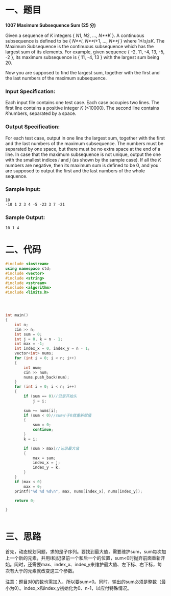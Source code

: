 # 一、题目

**1007 Maximum Subsequence Sum (25 分)**

Given a sequence of *K* integers { *N*1, *N*2, ..., *N**K* }. A continuous subsequence is defined to be { *N**i*, *N**i*+1, ..., *N**j* } where 1≤*i*≤*j*≤*K*. The Maximum Subsequence is the continuous subsequence which has the largest sum of its elements. For example, given sequence { -2, 11, -4, 13, -5, -2 }, its maximum subsequence is { 11, -4, 13 } with the largest sum being 20.

Now you are supposed to find the largest sum, together with the first and the last numbers of the maximum subsequence.

### Input Specification:

Each input file contains one test case. Each case occupies two lines. The first line contains a positive integer *K* (≤10000). The second line contains *K*numbers, separated by a space.

### Output Specification:

For each test case, output in one line the largest sum, together with the first and the last numbers of the maximum subsequence. The numbers must be separated by one space, but there must be no extra space at the end of a line. In case that the maximum subsequence is not unique, output the one with the smallest indices *i* and *j* (as shown by the sample case). If all the *K* numbers are negative, then its maximum sum is defined to be 0, and you are supposed to output the first and the last numbers of the whole sequence.

### Sample Input:

```in
10
-10 1 2 3 4 -5 -23 3 7 -21
```

### Sample Output:

```out
10 1 4
```



# 二、代码

```C++
#include <iostream>
using namespace std;
#include <vector>
#include <string>
#include <sstream>
#include <algorithm>
#include <limits.h>




int main()
{
    int n;
    cin >> n;
    int sum = 0;
    int j = 0, k = n - 1;
    int max = -1;
    int index_x = 0, index_y = n - 1;
    vector<int> nums;
    for (int i = 0; i < n; i++)
    {
        int num;
        cin >> num;
        nums.push_back(num);
    }
    for (int i = 0; i < n; i++)
    {
        if (sum == 0)//记录开始头
            j = i;
        
        sum += nums[i];
        if (sum < 0)//sum小于0就重新赋值
        {
            sum = 0;
            continue;
        }
        k = i;

        if (sum > max)//记录最大值
        {
            max = sum;
            index_x = j;
            index_y = k;
        }
    }
    if (max < 0)
        max = 0;
    printf("%d %d %d\n", max, nums[index_x], nums[index_y]);

    return 0;

}



```





# 三、思路

首先，动态规划问题，求的是子序列。要找到最大值，需要维护sum，sum每次加上一个新的元素，并用i和j记录前一个和后一个的位置，sum<0时抛弃前面重新开始。同时，还需要max、index_x、index_y来维护最大值、左下标、右下标，每次有大于的元素就改变这三个参数。

注意：题目对0的数也需加入，所以要sum<0。同时，输出的sum必须是整数（最小为0）。index_x和index_y初始化为0、n-1，以应付特殊情况。